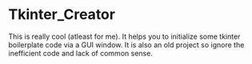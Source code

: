 # Tkinter_Creator
This is really cool (atleast for me). It helps you to initialize some tkinter boilerplate code via a GUI window. It is also an old project so ignore the inefficient code and lack of common sense.
